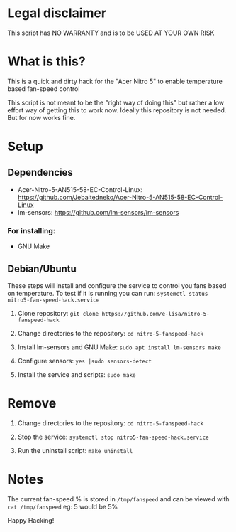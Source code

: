 # Legal disclaimer

This script has NO WARRANTY and is to be USED AT YOUR OWN RISK

# What is this?

This is a quick and dirty hack for the "Acer Nitro 5" to enable temperature based fan-speed control

This script is not meant to be the "right way of doing this" but rather a low effort way of getting this to work now. Ideally this repository is not needed. But for now works fine.

# Setup

## Dependencies

- Acer-Nitro-5-AN515-58-EC-Control-Linux: https://github.com/Jebaitedneko/Acer-Nitro-5-AN515-58-EC-Control-Linux
- lm-sensors: https://github.com/lm-sensors/lm-sensors

### For installing:

- GNU Make

## Debian/Ubuntu

These steps will install and configure the service to control you fans based on temperature. To test if it is running you can run: `systemctl status nitro5-fan-speed-hack.service`

1) Clone repository:
`git clone https://github.com/e-lisa/nitro-5-fanspeed-hack`

2) Change directories to the repository:
`cd nitro-5-fanspeed-hack`

3) Install lm-sensors and GNU Make:
`sudo apt install lm-sensors make`

4) Configure sensors:
`yes |sudo sensors-detect`

5) Install the service and scripts:
`sudo make`

# Remove

1) Change directories to the repository:
`cd nitro-5-fanspeed-hack`

2) Stop the service:
`systemctl stop nitro5-fan-speed-hack.service`

3) Run the uninstall script:
`make uninstall`

# Notes

The current fan-speed % is stored in `/tmp/fanspeed` and can be viewed with `cat /tmp/fanspeed` eg: 5 would be 5%

Happy Hacking!
